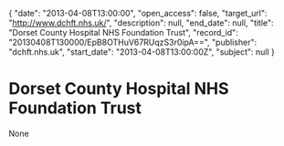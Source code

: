 {
  "date": "2013-04-08T13:00:00", 
  "open_access": false, 
  "target_url": "http://www.dchft.nhs.uk/", 
  "description": null, 
  "end_date": null, 
  "title": "Dorset County Hospital NHS Foundation Trust", 
  "record_id": "20130408T130000/EpB8OTHuV67RUqzS3r0ipA==", 
  "publisher": "dchft.nhs.uk", 
  "start_date": "2013-04-08T13:00:00Z", 
  "subject": null
}

# Dorset County Hospital NHS Foundation Trust

None